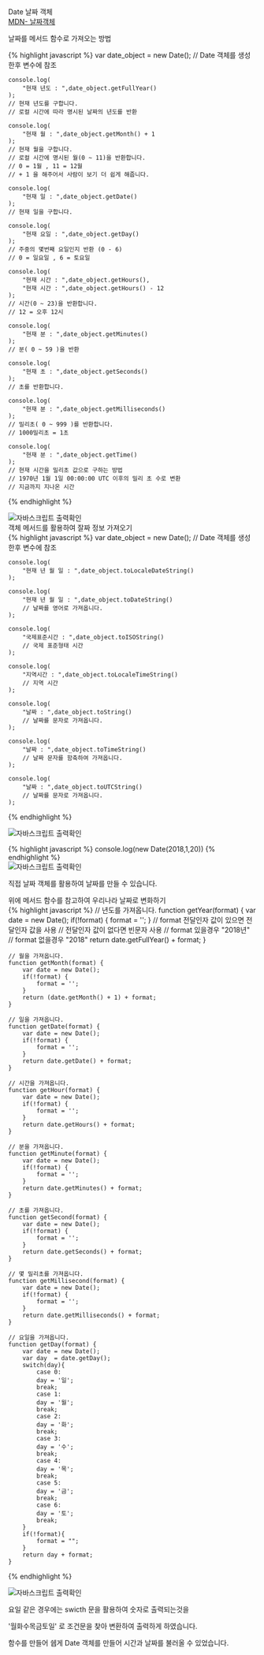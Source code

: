 <div class="box">
  <div class="small-title">Date 날짜 객체</div>
  <div class="pro-txt">
    <a href="https://developer.mozilla.org/ko/docs/Web/JavaScript/Reference/Global_Objects/Date" target="_balnk">MDN- 날짜객체</a>
  </div>
  <p>날짜를 메서드 함수로 가져오는 방법</p>
{% highlight javascript %}
	var date_object = new Date();
	// Date 객체를 생성한후 변수에 참조
	
	console.log(
		"현재 년도 : ",date_object.getFullYear()
	);
	// 현재 년도를 구합니다.
	// 로컬 시간에 따라 명시된 날짜의 년도를 반환
	
	console.log(
		"현재 월 : ",date_object.getMonth() + 1
	);
	// 현재 월을 구합니다.
	// 로컬 시간에 명시된 월(0 ~ 11)을 반환합니다.
	// 0 = 1월 , 11 = 12월 
	// + 1 을 해주어서 사람이 보기 더 쉽게 해줍니다.
	
	console.log(
		"현재 일 : ",date_object.getDate()
	);
	// 현재 일을 구합니다.
	
	console.log(
		"현재 요일 : ",date_object.getDay()
	);
	// 주중의 몇번째 요일인지 반환 (0 - 6)
	// 0 = 일요일 , 6 = 토요일
	
	console.log(
		"현재 시간 : ",date_object.getHours(),
		"현재 시간 : ",date_object.getHours() - 12
	);
	// 시간(0 ~ 23)을 반환합니다.
	// 12 = 오후 12시

	console.log(
		"현재 분 : ",date_object.getMinutes()
	);
	// 분( 0 ~ 59 )을 반환
	
	console.log(
		"현재 초 : ",date_object.getSeconds()
	);
	// 초를 반환합니다.
	
	console.log(
		"현재 분 : ",date_object.getMilliseconds()
	);
	// 밀리초( 0 ~ 999 )를 반환합니다.
	// 1000밀리초 = 1초
	
	console.log(
		"현재 분 : ",date_object.getTime()
	);
	// 현재 시간을 밀리초 값으로 구하는 방법
	// 1970년 1월 1일 00:00:00 UTC 이후의 밀리 초 수로 변환
	// 지금까지 지나온 시간
{% endhighlight %}
<div class="img-box">
  <img src="{{ site.baseurl }}/static/img/post/2018-09-09-1.png" alt="자바스크립트 출력확인" />
</div>
</div>
<div class="box">
	<div class="small-title">객체 메서드를 활용하여 잘짜 정보 가져오기</div>
{% highlight javascript %}
	var date_object = new Date();
	// Date 객체를 생성한후 변수에 참조
	
	console.log(
		"현재 년 월 일 : ",date_object.toLocaleDateString()
	);

	console.log(
		"현재 년 월 일 : ",date_object.toDateString()
		// 날짜를 영어로 가져옵니다.
	);
	
	console.log(
		"국제표준시간 : ",date_object.toISOString()
		// 국제 표준형태 시간
	);
	
	console.log(
		"지역시간 : ",date_object.toLocaleTimeString()
		// 지역 시간
	);
	
	console.log(
		"날짜 : ",date_object.toString()
		// 날짜를 문자로 가져옵니다.
	);
	
	console.log(
		"날짜 : ",date_object.toTimeString()
		// 날짜 문자를 함축하여 가져옵니다.
	);
	
	console.log(
		"날짜 : ",date_object.toUTCString()
		// 날짜를 문자로 가져옵니다.
	);
{% endhighlight %}  
	<div class="img-box">
	  <img src="{{ site.baseurl }}/static/img/post/2018-09-09-2.png" alt="자바스크립트 출력확인" />
	</div>
</div>

<div class="box">
{% highlight javascript %}
	console.log(new Date(2018,1,20))
{% endhighlight %}
	<div class="img-box">
	  <img src="{{ site.baseurl }}/static/img/post/2018-09-09-3.png" alt="자바스크립트 출력확인" />
	</div>
	<p>직접 날짜 객체를 활용하여 날짜를 만들 수 있습니다.</p>
</div>	

<div class="box">
	<div class="small-title">위에 메서드 함수를 참고하여 우리나라 날짜로 변화하기</div>
{% highlight javascript %}
	// 년도를 가져옵니다.
	function getYear(format) {
		var date = new Date();
		if(!format) {
			format = '';
		}
		// format 전달인자 값이 있으면 전달인자 값을 사용
		// 전달인자 값이 없다면 빈문자 사용
		// format 있을경우 "2018년"
		// format 없을경우 "2018"
		return date.getFullYear() + format;
	}
	
	// 월을 가져옵니다.
	function getMonth(format) {
		var date = new Date();
		if(!format) {
			format = '';
		}
		return (date.getMonth() + 1) + format;
	}
	
	// 일을 가져옵니다.
	function getDate(format) {
		var date = new Date();
		if(!format) {
			format = '';
		}
		return date.getDate() + format;
	}

	// 시간을 가져옵니다.
	function getHour(format) {
		var date = new Date();
		if(!format) {
			format = '';
		}
		return date.getHours() + format;
	}
	
	// 분을 가져옵니다.
	function getMinute(format) {
		var date = new Date();
		if(!format) {
			format = '';
		}
		return date.getMinutes() + format;
	}
	
	// 초를 가져옵니다.
	function getSecond(format) {
		var date = new Date();
		if(!format) {
			format = '';
		}
		return date.getSeconds() + format;
	}
	
	// 몇 밀리초를 가져옵니다.
	function getMillisecond(format) {
		var date = new Date();
		if(!format) {
			format = '';
		}
		return date.getMilliseconds() + format;
	}
	
	// 요일을 가져옵니다.
	function getDay(format) {
		var date = new Date();
		var day  = date.getDay();
		switch(day){
			case 0:
			day = '일';
			break;
			case 1:
			day = '월';
			break;
			case 2:
			day = '화';
			break;
			case 3:
			day = '수';
			break;
			case 4:
			day = '목';
			break;
			case 5:
			day = '금';
			break;
			case 6:
			day = '토';
			break;
		}
		if(!format){
			format = "";
		}
		return day + format;
	}
{% endhighlight %}
	
<div class="img-box">
  <img src="{{ site.baseurl }}/static/img/post/2018-09-09-4.png" alt="자바스크립트 출력확인" />
</div>

<p>요일 같은 경우에는 swicth 문을 활용하여 숫자로 출력되는것을 </p>
<p>'월화수목금토일' 로 조건문을 찾아 변환하여 출력하게 하였습니다.</p>

<p>함수를 만들어 쉡게 Date 객체를 만들어 시간과 날짜를 불러올 수 있었습니다.</p>
</div>
